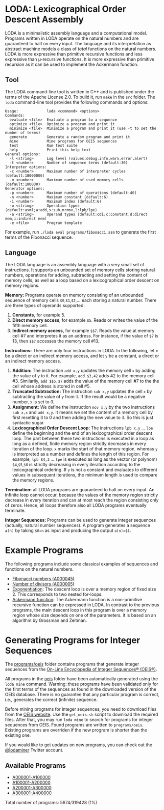 # LODA: Lexicographical Order Descent Assembly

LODA is a minimalistic assembly language and a computational model. Programs written in LODA operate on the natural numbers and are guaranteed to halt on every input. The language and its interpretation as abstract machine models a class of _total_ functions on the natural numbers. LODA is more expressive than primitive recursive functions and less expressive than &#956;-recursive functions. It is more expressive than primitive recursion as it can be used to implement the Ackermann function.

## Tool

The LODA command-line tool is written in C++ and is published under the terms of the Apache License 2.0. To build it, run `make` in the `src` folder. The `loda` command-line tool provides the following commands and options:

```
Usage:             loda <command> <options>
Commands:
  evaluate <file>  Evaluate a program to a sequence
  optimize <file>  Optimize a program and print it
  minimize <file>  Minimize a program and print it (use -t to set the number of terms)
  generate         Generate a random program and print it
  mine             Mine programs for OEIS sequences
  test             Run test suite
  help             Print this help text
General options:
  -l <string>      Log level (values:debug,info,warn,error,alert)
  -t <number>      Number of sequence terms (default:30)
Interpeter options:
  -c <number>      Maximum number of interpreter cycles (default:10000000)
  -m <number>      Maximum number of used memory cells (default:100000)
Generator options:
  -p <number>      Maximum number of operations (default:40)
  -n <number>      Maximum constant (default:6)
  -i <number>      Maximum index (default:6)
  -o <string>      Operation types (default:asml;a:add,s:sub,m:mov,l:lpb/lpe)
  -a <string>      Operand types (default:cdi;c:constant,d:direct mem,i:indirect mem)
  -e <file>        Program template
```

For example, run `./loda eval programs/fibonacci.asm` to generate the first terms of the Fibonacci sequence.

## Language

The LODA language is an assembly language with a very small set of instructions. It supports an unbounded set of memory cells storing natural numbers, operations for adding, subtracting and setting the content of memory cells, as well as a loop based on a lexicographical order descent on memory regions.

__Memory:__ Programs operate on memory consisting of an unbounded sequence of memory cells `$0`,`$1`,`$2`,... each storing a natural number. There are three types of operands supported:

1. __Constants__, for example 5.
2. __Direct memory access__, for example `$5`. Reads or writes the value of the fifth memory cell.
3. __Indirect memory access__, for example `$$7`. Reads the value at memory cell #7 and interpretes it as an address. For instance, if the value of `$7` is 13, then `$$7` accesses the memory cell #13.

__Instructions:__ There are only four instructions in LODA. In the following, let `x` be a direct or an indirect memory access, and let `y` be a constant, a direct or an indirect memory access.

1. __Addition:__ The instruction `add x,y` updates the memory cell `x` by adding the value of `y` to it. For example, `add $3,42` adds 42 to the memory cell #3. Similarily, `add $$5,$7` adds the value of the memory cell #7 to the the cell whose address is stored in cell #5.
2. __Truncated Subtraction:__ The instruction `sub x,y` updates the cell `x` by subtracting the value of `y` from it. If the result would be a negative number, `x` is set to 0.
3. __Assignment:__ We define the instruction `mov x,y` by the two instructions `sub x,x` and `add x,y`. It means we set the content of a memory cell by first resetting it to 0 and then adding the new value to it. So this is just syntactic sugar.
4. __Lexicographical Order Descent Loop:__ The instructions `lpb x,y` ... `lpe` define the beginning and the end of an lexicographical order descent loop. The part between these two instructions is executed in a loop as long as a defined, finite memory region strictly decreases in every iteration of the loop. `x` marks the start of that memory region, whereas `y` is interpreted as a number and defines the length of this region. For example, `lpb $4,3` ... `lpe` is executed as long as the vector (or polynom) `$4`,`$5`,`$6` is strictly decreasing in every iteration according to the lexicographical ordering. If `y` is not a constant and evaluates to different values in subsequent iterations, the minimum length is used to compare the memory regions.

__Termination:__ all LODA programs are guaranteed to halt on every input. An infinite loop cannot occur, because the values of the memory region strictly decrease in every iteration and can at most reach the region consisting only of zeros. Hence, all loops therefore also all LODA programs eventually terminate.

__Integer Sequences:__ Programs can be used to generate integer sequences (actually, natural number sequences). A program generates a sequence `a(n)` by taking `$0=n` as input and producing the output `a(n)=$1`.

# Example Programs

The following programs include some classical examples of sequences and functions on the natural numbers.

* [Fibonacci numbers (A000045)](programs/oeis/A000045.asm)
* [Number of divisors (A000005)](programs/oeis/A000005.asm)
* [Exponentiation](programs/exponentiation.asm): The descent loop is over a memory region of fixed size 2. This corresponds to two nested for-loops.
* [Ackermann function](programs/ackermann.asm): The Ackermann function is a non-primitive recursive function can be expressed in LODA. In contrast to the previous programs, the main descent loop in this program is over a memory region whose size depends on one of the parameters. It is based on an algorithm by Grossman and Zeitman. 

# Generating Programs for Integer Sequences

The [programs/oeis](programs/oeis) folder contains programs that generate integer sequences from the [On-Line Encyclopedia of Integer Sequences® (OEIS®)](http://oeis.org/).

All programs in the [oeis](oeis) folder have been automatically generated using the `loda mine` command. Warning: these programs have been validated only for the first terms of the sequences as found in the downloaded version of the OEIS database. There is no guarantee that any particular program is correct, i.e., generates the correct (infinite) sequence.

Before mining programs for integer sequences, you need to download files from the [OEIS website](https://oeis.org). Use the `get_oeis.sh` script to download the required files. After that, you may run `loda mine` to search for programs for integer sequences from OEIS. Found programs are written to `programs/oeis`. Existing programs are overriden if the new program is shorter than the existing one.

If you would like to get updates on new programs, you can check out the [@lodaminer](https://twitter.com/lodaminer) Twitter account.

## Available Programs

* [A000001-A100000](programs/oeis/list0.md)
* [A100001-A200000](programs/oeis/list1.md)
* [A200001-A300000](programs/oeis/list2.md)
* [A300001-A400000](programs/oeis/list3.md)

Total number of programs: 5974/319428 (1%)
